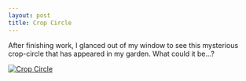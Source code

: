```yaml
--- 
layout: post
title: Crop Circle
---
```


After finishing work, I glanced out of my window to see this mysterious crop-circle that has appeared in my garden. What could it be...?

[![Crop Circle](http://farm2.static.flickr.com/1059/570460909_8e1acdfb23.jpg?v=0)](http://farm2.static.flickr.com/1059/570460909_8e1acdfb23_s.jpg)
